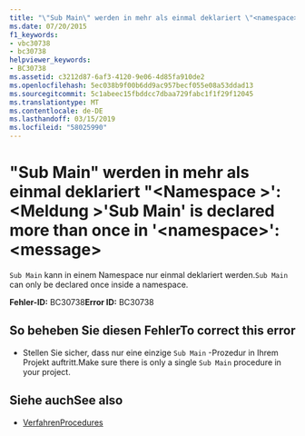 ```yaml
---
title: "\"Sub Main\" werden in mehr als einmal deklariert \"<namespace>\": <message>"
ms.date: 07/20/2015
f1_keywords:
- vbc30738
- bc30738
helpviewer_keywords:
- BC30738
ms.assetid: c3212d87-6af3-4120-9e06-4d85fa910de2
ms.openlocfilehash: 5ec038b9f00b6dd9ac957becf055e08a53ddad13
ms.sourcegitcommit: 5c1abeec15fbddcc7dbaa729fabc1f1f29f12045
ms.translationtype: MT
ms.contentlocale: de-DE
ms.lasthandoff: 03/15/2019
ms.locfileid: "58025990"
---
```

# <a name="sub-main-is-declared-more-than-once-in-namespace-message"></a><span data-ttu-id="6442e-102">"Sub Main" werden in mehr als einmal deklariert "\<Namespace >': \<Meldung ></span><span class="sxs-lookup"><span data-stu-id="6442e-102">'Sub Main' is declared more than once in '\<namespace>': \<message></span></span>
<span data-ttu-id="6442e-103">`Sub Main` kann in einem Namespace nur einmal deklariert werden.</span><span class="sxs-lookup"><span data-stu-id="6442e-103">`Sub Main` can only be declared once inside a namespace.</span></span>  
  
 <span data-ttu-id="6442e-104">**Fehler-ID:** BC30738</span><span class="sxs-lookup"><span data-stu-id="6442e-104">**Error ID:** BC30738</span></span>  
  
## <a name="to-correct-this-error"></a><span data-ttu-id="6442e-105">So beheben Sie diesen Fehler</span><span class="sxs-lookup"><span data-stu-id="6442e-105">To correct this error</span></span>  
  
-   <span data-ttu-id="6442e-106">Stellen Sie sicher, dass nur eine einzige `Sub Main` -Prozedur in Ihrem Projekt auftritt.</span><span class="sxs-lookup"><span data-stu-id="6442e-106">Make sure there is only a single `Sub Main` procedure in your project.</span></span>  
  
## <a name="see-also"></a><span data-ttu-id="6442e-107">Siehe auch</span><span class="sxs-lookup"><span data-stu-id="6442e-107">See also</span></span>

- [<span data-ttu-id="6442e-108">Verfahren</span><span class="sxs-lookup"><span data-stu-id="6442e-108">Procedures</span></span>](../../visual-basic/programming-guide/language-features/procedures/index.md)
